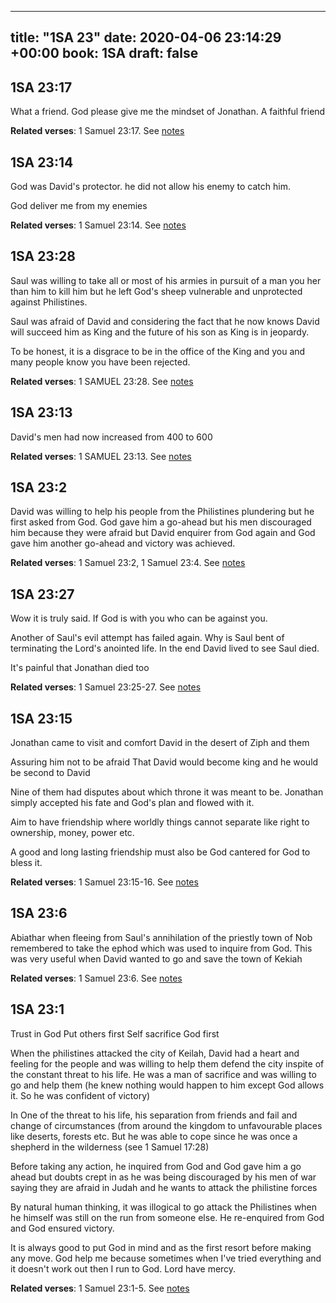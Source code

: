 
---
title: "1SA 23"
date: 2020-04-06 23:14:29 +00:00
book: 1SA
draft: false
---

## 1SA 23:17

What a friend. God please give me the mindset of Jonathan. A faithful friend

**Related verses**: 1 Samuel 23:17. See [notes](https://my.bible.com/notes/3402074378988151181)


## 1SA 23:14

God was David's protector. he did not allow his enemy to catch him.

God deliver me from my enemies

**Related verses**: 1 Samuel 23:14. See [notes](https://my.bible.com/notes/3402073333541101954)


## 1SA 23:28

Saul was willing to take all or most of his armies in pursuit of a man you her than him to kill him but he left God's sheep vulnerable and unprotected against Philistines.


Saul was afraid of David and considering the fact that he now knows David will succeed him as King and the future of his son as King is in jeopardy.

To be honest, it is a disgrace to be in the office of the King and  you and many people know you have been rejected.

**Related verses**: 1 SAMUEL 23:28. See [notes](https://my.bible.com/notes/2636231824443695204)


## 1SA 23:13

David's men had now increased from 400 to 600

**Related verses**: 1 SAMUEL 23:13. See [notes](https://my.bible.com/notes/2635511216172949829)


## 1SA 23:2

David was willing to help his people from the Philistines plundering but he first asked from God. God gave him a go-ahead but his men discouraged him because they were afraid but David enquirer from God again and God gave him another go-ahead and victory was achieved.

**Related verses**: 1 Samuel 23:2, 1 Samuel 23:4. See [notes](https://my.bible.com/notes/2634832523310130174)


## 1SA 23:27

Wow it is truly said. If God is with you who can be against you.

Another of Saul's evil attempt has failed again. Why is Saul bent of terminating the Lord's anointed life. In the end David lived to see Saul died.


It's painful that Jonathan died too

**Related verses**: 1 Samuel 23:25-27. See [notes](https://my.bible.com/notes/2281411484523946273)


## 1SA 23:15

Jonathan came to visit and comfort David in the desert of Ziph and them 

Assuring him not to be afraid 
That David would become king and he would be second to David

Nine of them had disputes about which throne it was meant to be. Jonathan simply accepted his fate and God's plan and flowed with it.

Aim to have friendship where worldly things cannot separate like right to ownership, money, power etc.  

A good and long lasting friendship must also be God cantered for God to bless it.

**Related verses**: 1 Samuel 23:15-16. See [notes](https://my.bible.com/notes/2280450699886846794)


## 1SA 23:6

Abiathar when fleeing from Saul's annihilation of the priestly town of Nob remembered to take the ephod which was used to inquire from God. This was very useful when David wanted to go and save the town of Kekiah

**Related verses**: 1 Samuel 23:6. See [notes](https://my.bible.com/notes/2280424614134539041)


## 1SA 23:1

Trust in God
Put others first
Self sacrifice
God first



When the philistines attacked the city of Keilah, David had a heart and feeling for the people and was willing to help them defend the city inspite of the constant threat to his life. He was a man of sacrifice and was willing to go and help them (he knew nothing would happen to him except God allows it. So he was confident of victory)

In
One of the threat to his life, his separation from friends and fail and change of circumstances (from around the kingdom to unfavourable places like deserts, forests etc. But he was able to cope since he was once a shepherd in the wilderness (see 1 Samuel 17:28)

Before taking any action, he inquired from God and God gave him a go ahead but doubts crept in as he was being discouraged by his men of war saying they are afraid in Judah and he wants to attack the philistine forces

By natural human thinking, it was illogical to go attack the Philistines when he himself was still on the run from someone else. He re-enquired from God and God ensured victory.

It is always good to put God in mind and as the first resort before making any move. God help me because sometimes when I've tried everything and it doesn't work out then I run to God. Lord have mercy.

**Related verses**: 1 Samuel 23:1-5. See [notes](https://my.bible.com/notes/2280418556200608509)

